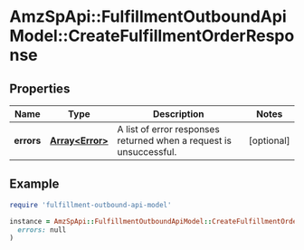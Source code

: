 # AmzSpApi::FulfillmentOutboundApiModel::CreateFulfillmentOrderResponse

## Properties

| Name | Type | Description | Notes |
| ---- | ---- | ----------- | ----- |
| **errors** | [**Array&lt;Error&gt;**](Error.md) | A list of error responses returned when a request is unsuccessful. | [optional] |

## Example

```ruby
require 'fulfillment-outbound-api-model'

instance = AmzSpApi::FulfillmentOutboundApiModel::CreateFulfillmentOrderResponse.new(
  errors: null
)
```


